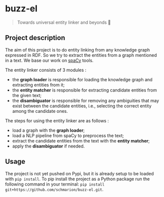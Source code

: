 # buzz-el

> Towards universal entity linker and beyonds 🚀

## Project description

The aim of this project is to do entity linking from any knowledge graph expressed in RDF.
So we try to extract the entities from a graph mentioned in a text.
We base our work on [spaCy](https://spacy.io/) tools.

The entity linker consists of 3 modules :

- the **graph loader** is responsible for loading the knowledge graph and extracting entities from it;
- the **entity matcher** is responsible for extracting candidate entities from the given text;
- the **disambiguator** is responsible for removing any ambiguities that may exist between the candidate entities, i.e., selecting the correct entity among the candidate ones.

The steps for using the entity linker are as follows :

- load a graph with the **graph loader**;
- load a NLP pipeline from spaCy to preprocess the text;
- extract the candidate entities from the text with the **entity matcher**;
- apply the **disambiguator** if needed.

## Usage

The project is not yet pushed on Pypi, but it is already setup to be loaded with `pip install`. To pip install the project as a Python package run the following command in your terminal: `pip install git+https://github.com/schmarion/buzz-el.git`.